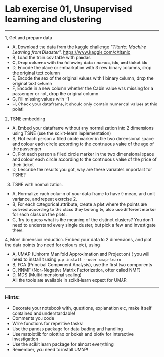 # Lab exercise 01, Unsupervised learning and clustering


---



1, Get and prepare data
* A, Download the data from the kaggle challenge *"Titanic: Machine Learning from Disaster"*.  https://www.kaggle.com/c/titanic
* B, Load the train.csv table with pandas
* C, Drop columns with the following data : names, ids, and ticket ids
* D, Encode the place or embarkation with 3 new binary columns, drop the original text column
* E, Encode the sex of the original values with 1 binary column, drop the original text column
* F, Encode in a new column whether the Cabin value was missing for a passenger or not, drop the original column
* G, Fill missing values with -1
* H, Check your dataframe, it should only contain numerical values at this point!

2, TSNE embedding
* A, Embed your dataframe without any normalization into 2 dimensions using TSNE (use the scikit-learn implementation)
* B, Plot each person a filled circle marker in the two dimensional space and colour each circle according to the continuous value of the age of the passenger
* C, Plot each person a filled circle marker in the two dimensional space and colour each circle according to the continuous value of the price of their ticket
* D, Describe the results you got, why are these variables important for TSNE?


3. TSNE with normalization.
* A, Normalize each column of your data frame to have 0 mean, and unit variance, and repeat exercise 2.
* B, For each categorical attribute, create a plot where the points are colored according to the class they belong to, also use different marker for each class on the plots.
* C, Try to guess what is the meaning of the distinct clusters? You don't need to understand every single cluster, but pick a few, and investigate them.

4, More dimension reduction. Embed your data to 2 dimensions, and plot the data points (no need for colours etc), using
* A, UMAP (Uniform Manifold Approximation and Projection) ( you will need to install it using `pip install --user umap-learn`
* B, PCA (Principal Component Analysis), use the first two components
* C, NNMF (Non-Negative Matrix Factorization, ofter called NMF)
* D, MDS (Multidimensional scaling)   
All the tools are available in scikit-learn expect for UMAP.



---

### Hints:

* Decorate your notebook with, questions, explanation etc, make it self contained and understandable!
* Comments you code
* Write functions for repetitive tasks!
* Use the pandas package for data loading and handling
* Use matplotlib for plotting or bokeh and plotly for interactive investigation
* Use the scikit learn package for almost everything
* Remember, you need to install UMAP!





